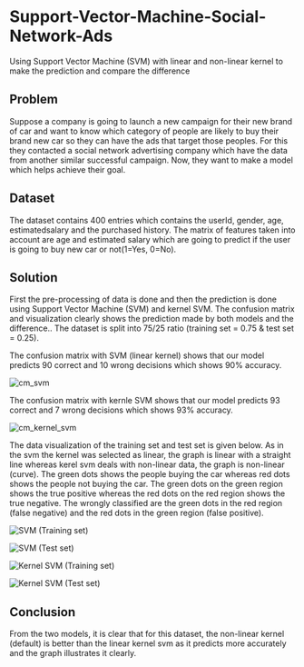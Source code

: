 # Support-Vector-Machine-Social-Network-Ads
Using Support Vector Machine (SVM) with linear and non-linear kernel to make the prediction and compare the difference

## Problem

Suppose a company is going to launch a new campaign for their new brand of car and want to know which category of people are likely to buy their brand new car so they can have the ads that target those peoples. For this they contacted a social network advertising company which have the data from another similar successful campaign. Now, they want to make a model which helps achieve their goal.

## Dataset

The dataset contains 400 entries which contains the userId, gender, age, estimatedsalary and the purchased history. The matrix of features taken into account are age and estimated salary which are going to predict if the user is going to buy new car or not(1=Yes, 0=No).

## Solution

First the pre-processing of data is done and then the prediction is done using Support Vector Machine (SVM) and kernel SVM. The confusion matrix and visualization clearly shows the prediction made by both models and the difference.. The dataset is split into 75/25 ratio (training set = 0.75 & test set = 0.25).

The confusion matrix with SVM (linear kernel) shows that our model predicts 90 correct and 10 wrong decisions which shows 90% accuracy.

![cm_svm](https://user-images.githubusercontent.com/14214659/71461542-dc32bd80-27b8-11ea-853e-8a09cb857ab3.png)

The confusion matrix with kernle SVM shows that our model predicts 93 correct and 7 wrong decisions which shows 93% accuracy.

![cm_kernel_svm](https://user-images.githubusercontent.com/14214659/71461571-ed7bca00-27b8-11ea-9e96-ad2e6e55c9ab.png)

The data visualization of the training set and test set is given below. As in the svm the kernel was selected as linear, the graph is linear with a straight line whereas kerel svm deals with non-linear data, the graph is non-linear (curve). The green dots shows the people buying the car whereas red dots shows the people not buying the car. The green dots on the green region shows the true positive  whereas the red dots on the red region shows the true negative. The wrongly classified are the green dots in the red region (false negative) and the red dots in the green region (false positive).

![SVM (Training set)](https://user-images.githubusercontent.com/14214659/71461589-06847b00-27b9-11ea-941c-6500f79b1875.png)

![SVM (Test set)](https://user-images.githubusercontent.com/14214659/71461612-18661e00-27b9-11ea-8165-a7838cd113e2.png)

![Kernel SVM (Training set)](https://user-images.githubusercontent.com/14214659/71461621-261ba380-27b9-11ea-81d2-17e55d8f5c50.png)

![Kernel SVM (Test set)](https://user-images.githubusercontent.com/14214659/71461640-35025600-27b9-11ea-8b21-24f4595307b8.png)


## Conclusion
From the two models, it is clear that for this dataset, the non-linear kernel (default) is better than the linear kernel svm as it predicts more accurately and the graph illustrates it clearly.

